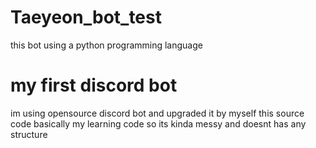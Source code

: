# Taeyeon_bot_test
this bot using a python programming language 
# my first discord bot 
im using opensource discord bot and upgraded it by myself
this source code basically my learning code so its kinda messy and doesnt has any structure 
